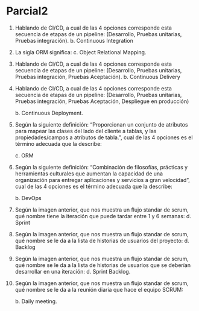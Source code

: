 # Parcial2

1. Hablando de CI/CD, a cual de las 4 opciones corresponde esta secuencia de etapas de un
pipeline: (Desarrollo, Pruebas unitarias, Pruebas integración).
    b. Continuous Integration
2. La sigla ORM significa:
   c. Object Relational Mapping.
   
3. Hablando de CI/CD, a cual de las 4 opciones corresponde esta secuencia de etapas de un
pipeline: (Desarrollo, Pruebas unitarias, Pruebas integración, Pruebas Aceptación).
    b. Continuous Delivery

4. Hablando de CI/CD, a cual de las 4 opciones corresponde esta secuencia de etapas de un
pipeline: (Desarrollo, Pruebas unitarias, Pruebas integración, Pruebas Aceptación,
Despliegue en producción)

    b. Continuous Deployment.

5. Según la siguiente definición: “Proporcionan un conjunto de atributos para mapear las clases
del lado del cliente a tablas, y las propiedades/campos a atributos de tabla.”, cual de las 4
opciones es el término adecuada que la describe:

   c. ORM

6. Según la siguiente definición: “Combinación de filosofías, prácticas y herramientas culturales
que aumentan la capacidad de una organización para entregar aplicaciones y servicios a
gran velocidad”, cual de las 4 opciones es el término adecuada que la describe:

   b. DevOps

7. Según la imagen anterior, que nos muestra un flujo standar de scrum, qué nombre tiene la
iteración que puede tardar entre 1 y 6 semanas:
  d. Sprint

8. Según la imagen anterior, que nos muestra un flujo standar de scrum, qué nombre se le da
a la lista de historias de usuarios del proyecto:
    d. Backlog

9. Según la imagen anterior, que nos muestra un flujo standar de scrum, qué nombre se le da
a la lista de historias de usuarios que se deberían desarrollar en una iteración:
   d. Sprint Backlog.

10. Según la imagen anterior, que nos muestra un flujo standar de scrum, qué nombre se le da
a la reunión diaria que hace el equipo SCRUM:

    b. Daily meeting.
